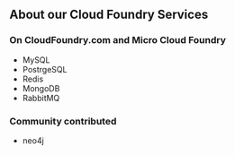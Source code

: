## About our Cloud Foundry Services

### On CloudFoundry.com and Micro Cloud Foundry

- MySQL
- PostrgeSQL
- Redis
- MongoDB
- RabbitMQ


### Community contributed

- neo4j